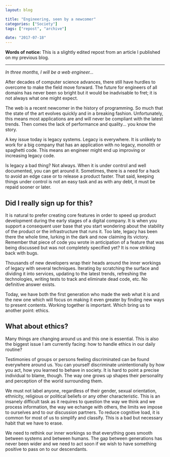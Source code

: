 ```yaml
---
layout: blog

title: "Engineering, seen by a newcomer"
categories: ["Society"]
tags: ["repost", "archive"]

date: "2017-07-18"
---
```


**Words of notice:** This is a slightly edited repost from an article I published on my previous blog.

***

_In three months, I will be a web engineer..._

After decades of computer science advances, there still have hurdles to overcome to make the field move forward. The
future for engineers of all domains has never been so bright but it would be inadvisable to fret; it is not always what
one might expect.

<!-- READ MORE -->

The web is a recent newcomer in the history of programming. So much that the state of the art evolves quickly and in a
breaking fashion. Unfortunately, this means most applications are and will never be compliant with the latest trends.
Then comes the lack of performance and quality... you know the story.

A key issue today is legacy systems. Legacy is everywhere. It is unlikely to work for a big company that has an
application with no legacy, monolith or spaghetti code. This means an engineer might end up improving or increasing
legacy code.

Is legacy a bad thing? Not always. When it is under control and well documented, you can get around it. Sometimes, there
is a need for a hack to avoid an edge case or to release a product faster. That said, keeping things under control is not
an easy task and as with any debt, it must be repaid sooner or later.

## Did I really sign up for this?

It is natural to prefer creating core features in order to speed up product development during the early stages of a
digital company. It is when you support a consequent user base that you start wondering about the stability of the
product or the infrastructure that runs it. Too late, legacy has been there the whole time, lurking in the dark and now
claiming its victory. Remember that piece of code you wrote in anticipation of a feature that was being discussed but
was not completely specified yet? It is now striking back with bugs.

Thousands of new developers wrap their heads around the inner workings of legacy with several techniques. Iterating by
scratching the surface and dividing it into services, updating to the latest trends, refreshing the technologies,
writing tests to track and eliminate dead code, etc. No definitive answer exists.

Today, we have both the first generation who made the web what it is and the new one which will focus on making it even
greater by finding new ways to present contents. Working together is important. Which bring us to another point: ethics.

## What about ethics?

Many things are changing around us and this one is essential. This is also the biggest issue I am currently facing: how
to handle ethics in our daily routine?

Testimonies of groups or persons feeling discriminated can be found everywhere around us. You can yourself discriminate
unintentionally by how you act, how you learned to behave in society. It is hard to point a precise individual to blame,
though. The way one grows up shapes their personality and perception of the world surrounding them.

We must not label anyone, regardless of their gender, sexual orientation, ethnicity, religious or political beliefs or
any other characteristic. This is an insanely difficult task as it requires to question the way we think and we process
information, the way we echange with others, the limits we impose to ourselves and to our discussion partners. To reduce
cognitive load, it is common for most of us to simplify and classify. This is a bad but necessary habit that we have to
erase.

We need to rethink our inner workings so that everything goes smooth between systems and between humans. The gap between
generations has never been wider and we need to act soon if we wish to have something positive to pass on to our
descendants.
